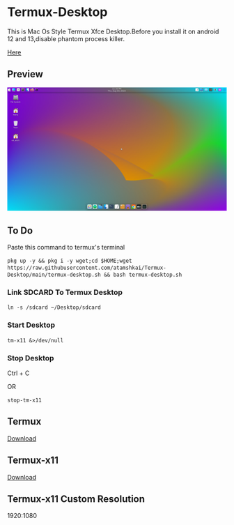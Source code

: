 # Termux-Desktop

This is Mac Os Style Termux Xfce Desktop.Before you install it on android 12 and 13,disable phantom process killer. 

[Here](https://github.com/atamshkai/Phantom-Process-Killer/tree/main) 

## Preview

![](https://raw.githubusercontent.com/atamshkai/Termux-Desktop/main/termux-desktop.png)

## To Do
Paste this command to termux's terminal

```
pkg up -y && pkg i -y wget;cd $HOME;wget https://raw.githubusercontent.com/atamshkai/Termux-Desktop/main/termux-desktop.sh && bash termux-desktop.sh
```

### Link SDCARD To Termux Desktop
```
ln -s /sdcard ~/Desktop/sdcard
```

### Start Desktop
```
tm-x11 &>/dev/null
```

### Stop Desktop 
Ctrl + C

OR

```
stop-tm-x11
```

## Termux 
[Download](https://github.com/termux/termux-app/releases/download/v0.118.0/termux-app_v0.118.0+github-debug_universal.apk) 

## Termux-x11 
[Download](https://archive.org/download/termux-x11/app-universal-debug.apk) 

## Termux-x11 Custom Resolution
1920:1080
